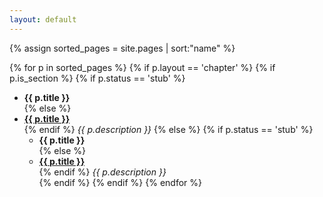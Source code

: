 ```yaml
---
layout: default
---
```


{% assign sorted_pages = site.pages | sort:"name" %}

{% for p in sorted_pages %}
    {% if p.layout == 'chapter' %}
        {% if p.is_section %}
            {% if p.status == 'stub' %}
- **{{ p.title }}**<br>{% else %}
- **<a class="chapter-link" href="{{ site.baseurl }}{{ p.url }}">{{ p.title }}</a>**<br>{% endif %}
    <em>{{ p.description }}</em>
        {% else %}
            {% if p.status == 'stub' %}
    - **{{ p.title }}**<br>{% else %}
    - **<a class="chapter-link" href="{{ site.baseurl }}{{ p.url }}">{{ p.title }}</a>**<br>{% endif %}
        <em>{{ p.description }}</em>        
        {% endif %} <!-- p.is_section -->
    {% endif %} <!-- p.layout == 'chapter' -->
{% endfor %}